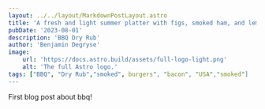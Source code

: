 ```yaml
---
layout: ../../layout/MarkdownPostLayout.astro
title: 'A fresh and light summer platter with figs, smoked ham, and lemon sauce.'
pubDate: '2023-08-01'
description: 'BBQ Dry Rub'
author: 'Benjamin Degryse'
image:
    url: 'https://docs.astro.build/assets/full-logo-light.png'
    alt: 'The full Astro logo.'
tags: ["BBQ", "Dry Rub","smoked", burgers", "bacon", "USA","smoked"]
---
```


First blog post about bbq!
